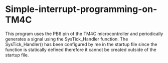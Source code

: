 # Simple-interrupt-programming-on-TM4C

This program uses the PB6 pin of the TM4C microcontroller and periodically generates a signal using the SysTick_Handler function. The SysTick_Handler() has been configured by me in the startup file since the function is statically defined therefore it cannot be created outside of the startup file.
